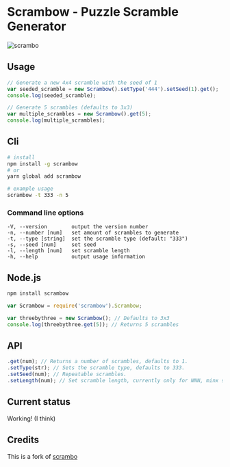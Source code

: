 # Scrambow - Puzzle Scramble Generator
![scrambo](http://rawgithub.com/nickcolley/scrambo/master/scrambo.svg)

## Usage
```javascript
// Generate a new 4x4 scramble with the seed of 1
var seeded_scramble = new Scrambow().setType('444').setSeed(1).get();
console.log(seeded_scramble);

// Generate 5 scrambles (defaults to 3x3)
var multiple_scrambles = new Scrambow().get(5);
console.log(multiple_scrambles);
```

## Cli
```bash
# install
npm install -g scrambow
# or
yarn global add scrambow

# example usage
scrambow -t 333 -n 5
```
### Command line options
```
-V, --version        output the version number
-n, --number [num]   set amount of scrambles to generate
-t, --type [string]  set the scramble type (default: "333")
-s, --seed [num]     set seed
-l, --length [num]   set scramble length
-h, --help           output usage information
```

## Node.js
```bash
npm install scrambow
```
```javascript
var Scrambow = require('scrambow').Scrambow;

var threebythree = new Scrambow(); // Defaults to 3x3
console.log(threebythree.get(5)); // Returns 5 scrambles
```

## API
```javascript
.get(num); // Returns a number of scrambles, defaults to 1.
.setType(str); // Sets the scramble type, defaults to 333.
.setSeed(num); // Repeatable scrambles.
.setLength(num); // Set scramble length, currently only for NNN, minx scrambles.
```

## Current status
Working! (I think)

## Credits
This is a fork of [scrambo](https://github.com/nickcolley/scrambo)
